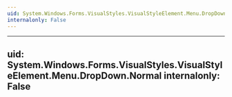 ```yaml
---
uid: System.Windows.Forms.VisualStyles.VisualStyleElement.Menu.DropDown
internalonly: False
---
```


---
uid: System.Windows.Forms.VisualStyles.VisualStyleElement.Menu.DropDown.Normal
internalonly: False
---
